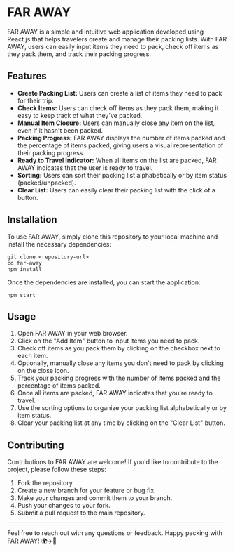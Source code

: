 # FAR AWAY

FAR AWAY is a simple and intuitive web application developed using React.js that helps travelers create and manage their packing lists. With FAR AWAY, users can easily input items they need to pack, check off items as they pack them, and track their packing progress.

## Features

- **Create Packing List:** Users can create a list of items they need to pack for their trip.
- **Check Items:** Users can check off items as they pack them, making it easy to keep track of what they've packed.
- **Manual Item Closure:** Users can manually close any item on the list, even if it hasn't been packed.
- **Packing Progress:** FAR AWAY displays the number of items packed and the percentage of items packed, giving users a visual representation of their packing progress.
- **Ready to Travel Indicator:** When all items on the list are packed, FAR AWAY indicates that the user is ready to travel.
- **Sorting:** Users can sort their packing list alphabetically or by item status (packed/unpacked).
- **Clear List:** Users can easily clear their packing list with the click of a button.

## Installation

To use FAR AWAY, simply clone this repository to your local machine and install the necessary dependencies:

```
git clone <repository-url>
cd far-away
npm install
```

Once the dependencies are installed, you can start the application:

```
npm start
```

## Usage

1. Open FAR AWAY in your web browser.
2. Click on the "Add Item" button to input items you need to pack.
3. Check off items as you pack them by clicking on the checkbox next to each item.
4. Optionally, manually close any items you don't need to pack by clicking on the close icon.
5. Track your packing progress with the number of items packed and the percentage of items packed.
6. Once all items are packed, FAR AWAY indicates that you're ready to travel.
7. Use the sorting options to organize your packing list alphabetically or by item status.
8. Clear your packing list at any time by clicking on the "Clear List" button.

## Contributing

Contributions to FAR AWAY are welcome! If you'd like to contribute to the project, please follow these steps:

1. Fork the repository.
2. Create a new branch for your feature or bug fix.
3. Make your changes and commit them to your branch.
4. Push your changes to your fork.
5. Submit a pull request to the main repository.

---

Feel free to reach out with any questions or feedback. Happy packing with FAR AWAY! 🌍✈️🎒
